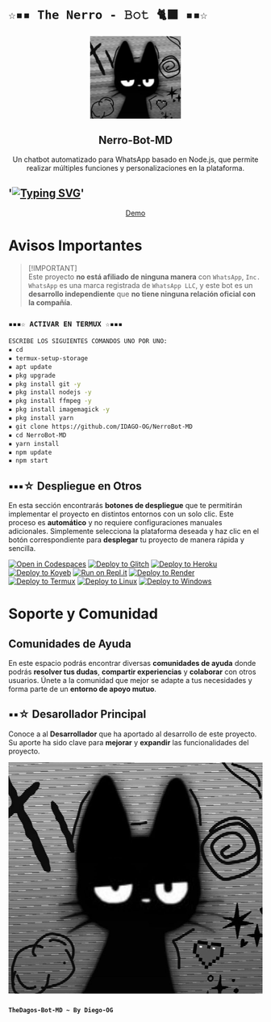 # `☆▪︎▪︎ The Nerro - 𝙱𝚘𝚝 🐈‍⬛ ▪︎▪︎☆`

<p align="center">
 <img width="180px" src="2cec17859f8bd38d8e7bf12be7e1c354.jpg" align="center"/>
 <h2 align="center">Nerro-Bot-MD</h2>
 <p align="center">Un chatbot automatizado para WhatsApp basado en Node.js, que permite realizar múltiples funciones y personalizaciones en la plataforma.</p>
</p>

## '<a href="https://github.com/IDAGO-OG/NerroBot-MD"><img src="https://readme-typing-svg.herokuapp.com?font=Fira+Code&size=25&letterSpacing=-1xp;&pause=1000&color=F76B1C&center=FALSO&vCenter=FALSO&multiline=true&repeat=verdadero&random=FALSO&height=70&lines=BIENVENIDO+A+NerroBot+%F0%9F%90%88%E2%80%8D%E2%AC%9B;GRACIAS+POR+VISITARME+%E2%99%A1" alt="Typing SVG" /></a>'

<p align="center">
  <a href="https://api.whatsapp.com/send?phone=+584121275155&text=&text=.menu">Demo</a>
</p>

<!-- <p align="center">
  <a href="/src/docs/README_en.md">English</a>
  ·
  <a href="/src/docs/README_pt-br.md">Português</a>
</p> -->

# Avisos Importantes

> [!IMPORTANT]\
> Este proyecto **no está afiliado de ninguna manera** con `WhatsApp`, `Inc. WhatsApp` es una marca registrada de `WhatsApp LLC`, y este bot es un **desarrollo independiente** que **no tiene ninguna relación oficial con la compañía**.





</details>

### `▪︎▪︎▪︎☆ ACTIVAR EN TERMUX ☆▪︎▪︎▪︎`
```bash
ESCRIBE LOS SIGUIENTES COMANDOS UNO POR UNO:
▪︎ cd
▪︎ termux-setup-storage
▪︎ apt update 
▪︎ pkg upgrade 
▪︎ pkg install git -y
▪︎ pkg install nodejs -y
▪︎ pkg install ffmpeg -y
▪︎ pkg install imagemagick -y
▪︎ pkg install yarn
▪︎ git clone https://github.com/IDAGO-OG/NerroBot-MD
▪︎ cd NerroBot-MD
▪︎ yarn install 
▪︎ npm update
▪︎ npm start
```
 
## ▪︎▪︎▪︎☆ Despliegue en Otros

En esta sección encontrarás **botones de despliegue** que te permitirán implementar el proyecto en distintos entornos con un solo clic. Este proceso es **automático** y no requiere configuraciones manuales adicionales. Simplemente selecciona la plataforma deseada y haz clic en el botón correspondiente para **desplegar** tu proyecto de manera rápida y sencilla.

[![Open in Codespaces](https://github.com/codespaces/badge.svg)](https://github.com/codespaces/new?skip_quickstart=true&machine=basicLinux32gb&repo=514876515&ref=master&geo=EuropeWest)
[![Deploy to Glitch](https://binbashbanana.github.io/deploy-buttons/buttons/remade/glitch.svg)](https://glitch.com/edit/#!/import/github/BrunoSobrino/TheMystic-Bot-MD)
[![Deploy to Heroku](https://binbashbanana.github.io/deploy-buttons/buttons/remade/heroku.svg)](https://www.heroku.com/deploy?template=https://github.com/BrunoSobrino/TheMystic-Bot-MD)
[![Deploy to Koyeb](https://binbashbanana.github.io/deploy-buttons/buttons/remade/koyeb.svg)](https://app.koyeb.com/deploy?type=git&name=themystic-bot-md&repository=https://github.com/BrunoSobrino/TheMystic-Bot-MD)
[![Run on Repl.it](https://binbashbanana.github.io/deploy-buttons/buttons/remade/replit.svg)](https://repl.it/github/BrunoSobrino/TheMystic-Bot-MD)
[![Deploy to Render](https://binbashbanana.github.io/deploy-buttons/buttons/remade/render.svg)](https://dashboard.render.com/blueprint/new?repo=https://github.com/BrunoSobrino/TheMystic-Bot-MD)
[![Deploy to Termux](https://img.shields.io/badge/Android-3DDC84?style=for-the-badge&logo=android&logoColor=white)](https://brunosobrino.github.io/TheMystic-Bot-MD/)
[![Deploy to Linux](https://img.shields.io/badge/Linux-black?style=for-the-badge&logo=linux&logoColor=white)](https://IDAGO-OG.github.io/NerroBot-MD/)
[![Deploy to Windows](https://img.shields.io/badge/Windows-0078D6?style=for-the-badge&logo=windows&logoColor=white)](https://IDAGO-OG.github.io/NerroBot-MD/)

<!-- [![Deploy to Vercel](https://binbashbanana.github.io/deploy-buttons/buttons/remade/vercel.svg)](https://vercel.com/new/clone?repository-url=https://github.com/IDAGO-OG/NerroBot-MD) -->

# Soporte y Comunidad

## Comunidades de Ayuda

En este espacio podrás encontrar diversas **comunidades de ayuda** donde podrás **resolver tus dudas**, **compartir experiencias** y **colaborar** con otros usuarios. Únete a la comunidad que mejor se adapte a tus necesidades y forma parte de un **entorno de apoyo mutuo**.


</table>

## ▪︎▪︎☆ Desarollador Principal

Conoce a al **Desarrollador** que ha aportado al desarrollo de este proyecto. Su aporte ha sido clave para **mejorar** y **expandir** las funcionalidades del proyecto.

<a href="https://github.com/IDAGO-OG/NerroBot-MD//graphs/contributors">  <img src="https://github.com/IDAGO-OG/NerroBot-MD/blob/master/2cec17859f8bd38d8e7bf12be7e1c354.jpg?repo=IDAGO-OG/Nerro-Bot-MD" /> 
</a>

#### `TheDagos-Bot-MD ~ By Diego-OG`

